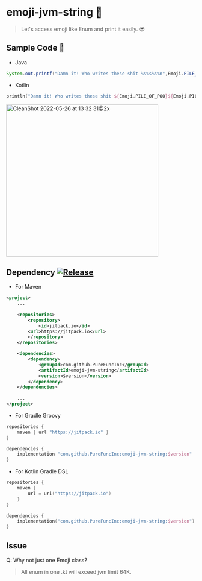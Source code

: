 # emoji-jvm-string 👺

> Let's access emoji like Enum and print it easily. 😎

## Sample Code 📜

* Java
```java
System.out.printf("Damn it! Who writes these shit %s%s%s%n",Emoji.PILE_OF_POO,Emoji.PILE_OF_POO,Emoji.PILE_OF_POO);
```

* Kotlin
```kotlin
println("Damn it! Who writes these shit ${Emoji.PILE_OF_POO}${Emoji.PILE_OF_POO}${Emoji.PILE_OF_POO}")
```

<img width="404" alt="CleanShot 2022-05-26 at 13 32 31@2x" src="https://user-images.githubusercontent.com/6296280/170422970-f5a9f4bc-21c9-4a3d-8eac-2c184105dbd4.png">

## Dependency [![Release](https://jitpack.io/v/PureFuncInc/emoji-jvm-string.svg)](https://jitpack.io/#PureFuncInc/emoji-jvm-string)

* For Maven

```xml
<project>
    ...
    
    <repositories>
        <repository>
            <id>jitpack.io</id>
	    <url>https://jitpack.io</url>
        </repository>
    </repositories>

    <dependencies>
        <dependency>
            <groupId>com.github.PureFuncInc</groupId>
            <artifactId>emoji-jvm-string</artifactId>
            <version>$version</version>
        </dependency>
    </dependencies>
    
    ...
</project>
```

* For Gradle Groovy

```groovy
repositories {
    maven { url "https://jitpack.io" }
}

dependencies {
    implementation "com.github.PureFuncInc:emoji-jvm-string:$version"
}
```

* For Kotlin Gradle DSL

```kotlin
repositories {
    maven {
        url = uri("https://jitpack.io")
    }
}

dependencies {
    implementation("com.github.PureFuncInc:emoji-jvm-string:$version")
}
```

## Issue
Q: Why not just one Emoji class?
> All enum in one .kt will exceed jvm limit 64K.
